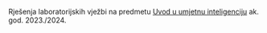 Rješenja laboratorijskih vježbi na predmetu [Uvod u umjetnu inteligenciju](https://www.fer.unizg.hr/predmet/uuui) ak. god. 2023./2024. 
